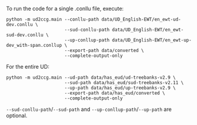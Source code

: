 To run the code for a single .conllu file, execute:
```commandline
python -m ud2ccg.main --conllu-path data/UD_English-EWT/en_ewt-ud-dev.conllu \
                      --sud-conllu-path data/UD_English-EWT/en_ewt-sud-dev.conllu \
                      --up-conllup-path data/UD_English-EWT/en_ewt-up-dev_with-span.conllup \
                      --export-path data/converted \
                      --complete-output-only
```

For the entire UD:
```commandline
python -m ud2ccg.main --ud-path data/has_eud/ud-treebanks-v2.9 \
                      --sud-path data/has_eud/sud-treebanks-v2.11 \
                      --up-path data/has_eud/up-treebanks-v2.9 \
                      --export-path data/has_eud/converted \
                      --complete-output-only
```
`--sud-conllu-path`/`--sud-path` and `--up-conllup-path`/`--up-path` are optional.
